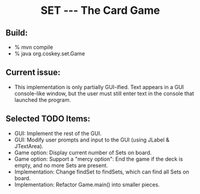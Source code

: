 # <center>SET --- The Card Game</center>

## Build:
  * % mvn compile
  * % java org.coskey.set.Game

## Current issue:
  * This implementation is only partially GUI-ified. Text appears in a GUI console-like window, but the user must still enter text in the console that launched the program.

## Selected TODO Items:
  * GUI: Implement the rest of the GUI.
  * GUI: Modify user prompts and input to the GUI (using JLabel & JTextArea).
  * Game option: Display current number of Sets on board.
  * Game option: Support a "mercy option": End the game if the deck is empty, and no more Sets are present.
  * Implementation: Change findSet to findSets, which can find all Sets on board.
  * Implementation: Refactor Game.main() into smaller pieces.
